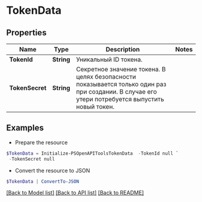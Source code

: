 # TokenData
## Properties

Name | Type | Description | Notes
------------ | ------------- | ------------- | -------------
**TokenId** | **String** | Уникальный ID токена. | 
**TokenSecret** | **String** | Секретное значение токена. В целях безопасности показывается только один раз при создании. В случае его утери потребуется выпустить новый токен.  | 

## Examples

- Prepare the resource
```powershell
$TokenData = Initialize-PSOpenAPIToolsTokenData  -TokenId null `
 -TokenSecret null
```

- Convert the resource to JSON
```powershell
$TokenData | ConvertTo-JSON
```

[[Back to Model list]](../README.md#documentation-for-models) [[Back to API list]](../README.md#documentation-for-api-endpoints) [[Back to README]](../README.md)

